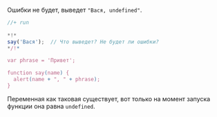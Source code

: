 Ошибки не будет, выведет `"Вася, undefined"`.

```js
//+ run
 
*!*
say('Вася');  // Что выведет? Не будет ли ошибки?
*/!*

var phrase = 'Привет';

function say(name) {
  alert(name + ", " + phrase);
}
```

Переменная как таковая существует, вот только на момент запуска функции она равна `undefined`.